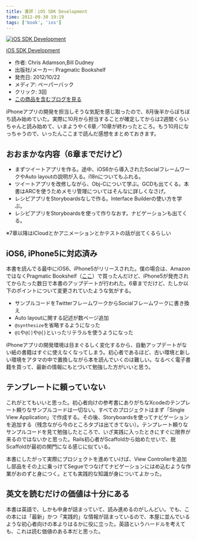 ```yaml
---
title: 書評：iOS SDK Development
time: 2012-09-30 19:19
tags: ['book', 'ios']
---
```


[![iOS SDK Development](http://ecx.images-amazon.com/images/I/41hTzxPy7kL._SL160_.jpg "iOS SDK Development")](http://www.amazon.co.jp/exec/obidos/ASIN/1934356948/hatena-hamazou-22/)

[iOS SDK Development](http://www.amazon.co.jp/exec/obidos/ASIN/1934356948/hatena-hamazou-22/)

- 作者: Chris Adamson,Bill Dudney
- 出版社/メーカー: Pragmatic Bookshelf
- 発売日: 2012/10/22
- メディア: ペーパーバック
- クリック: 3回
- [この商品を含むブログを見る](http://d.hatena.ne.jp/asin/1934356948)

iPhoneアプリの開発を担当しそうな気配を感じ取ったので、8月後半からぼちぼち読み始めていた。実際に10月から担当することが確定してからは2週間くらいちゃんと読み始めて、いまようやく6章／10章が終わったところ。もう10月になっちゃうので、いったんここまで読んだ感想をまとめておきます。

## おおまかな内容（6章までだけど）

- まずツイートアプリを作る。途中、iOS6から導入されたSocialフレームワークやAuto layoutの説明が入る。i18nについてもふれる。
- ツイートアプリを改修しながら、Obj-Cについて学ぶ。GCDも出てくる。本書はARCを使うためメモリ管理についてはそんなに詳しくなさげ。
- レシピアプリをStoryboardsなしで作る。Interface Builderの使い方を学ぶ。
- レシピアプリをStoryboardsを使って作りなおす。ナビゲーションも出てくる。

※7章以降はiCloudとかアニメーションとかテストの話が出てくるらしい

## iOS6, iPhone5に対応済み

本書を読んでる最中にiOS6、iPhone5がリリースされた。僕の場合は、AmazonではなくPragmatic Bookshelf（[ここ](http://pragprog.com/book/adios/ios-sdk-development)）で買ったんだけど、iPhone5が発売されてからたった数日で本書のアップデートが行われた。6章までだけど、たしか以下のポイントについて変更されていたような気がする。

- サンプルコードをTwitterフレームワークからSocialフレームワークに書き換え
- Auto layoutに関する記述が数ページ追加
- `@synthesize`を省略するようになった
- `@1`や`@[]`や`@{}`といったリテラルを使うようになった

iPhoneアプリの開発環境は目まぐるしく変化するから、自動アップデートがない紙の書籍はすぐに使えなくなってしまう。初心者であるほど、古い環境と新しい環境をアタマの中で置換しながら本を読んでいくのは難しい。なるべく電子書籍を買って、最新の情報にもとづいて勉強した方がいいと思う。

## テンプレートに頼っていない

これがとてもいいと思った。初心者向けの参考書にありがちなXcodeのテンプレート頼りなサンプルコードは一切ない。すべてのプロジェクトはまず「Single View Application」で作成する。その後、Storyboardsを使ってナビゲーションを追加する（残念ながら今のところタブは出てきてない）。テンプレート頼りなサンプルコードを見て勉強したところで、いざ実践に入ったときにすぐに限界が来るのではないかと思った。Rails初心者がScaffoldから始めたせいで、脱Scaffoldが最初の関門になる感じに似ている。

本書にしたがって実際にプロジェクトを進めていけば、View Controllerを追加し部品をその上に乗っけてSegueでつなげてナビゲーションにはめ込むような作業がおのずと身につく。とても実践的な知識が身についてよかった。

## 英文を読むだけの価値は十分にある

本書は英語で、しかも中身が詰まっていて、読み進めるのがしんどい。でも、この本には「最新」かつ「実践的」な情報が詰まっているので、本屋に並んでいるような初心者向けの本よりはるかに役に立った。英語というハードルを考えても、これは読む価値のある本だと思った。
